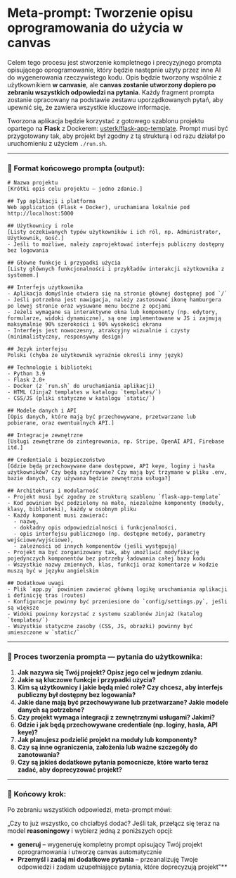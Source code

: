 # Meta-prompt: Tworzenie opisu oprogramowania do użycia w canvas

Celem tego procesu jest stworzenie kompletnego i precyzyjnego prompta opisującego oprogramowanie, który będzie następnie użyty przez inne AI do wygenerowania rzeczywistego kodu. Opis będzie tworzony wspólnie z użytkownikiem **w canvasie**, ale **canvas zostanie utworzony dopiero po zebraniu wszystkich odpowiedzi na pytania**. Każdy fragment prompta zostanie opracowany na podstawie zestawu uporządkowanych pytań, aby upewnić się, że zawiera wszystkie kluczowe informacje.

Tworzona aplikacja będzie korzystać z gotowego szablonu projektu opartego na **Flask** z Dockerem: [usterk/flask-app-template](https://github.com/usterk/flask-app-template). Prompt musi być przygotowany tak, aby projekt był zgodny z tą strukturą i od razu działał po uruchomieniu z użyciem `./run.sh`.

---

### 🔧 Format końcowego prompta (output):

```
# Nazwa projektu
[Krótki opis celu projektu – jedno zdanie.]

## Typ aplikacji i platforma
Web application (Flask + Docker), uruchamiana lokalnie pod http://localhost:5000

## Użytkownicy i role
[Listy oczekiwanych typów użytkowników i ich ról, np. Administrator, Użytkownik, Gość.]
- Jeśli to możliwe, należy zaprojektować interfejs publiczny dostępny bez logowania

## Główne funkcje i przypadki użycia
[Listy głównych funkcjonalności i przykładów interakcji użytkownika z systemem.]

## Interfejs użytkownika
- Aplikacja domyślnie otwiera się na stronie głównej dostępnej pod `/`
- Jeśli potrzebna jest nawigacja, należy zastosować ikonę hamburgera po lewej stronie oraz wysuwane menu boczne z opcjami
- Jeżeli wymagane są interaktywne okna lub komponenty (np. edytory, formularze, widoki dynamiczne), są one implementowane w JS i zajmują maksymalnie 90% szerokości i 90% wysokości ekranu
- Interfejs jest nowoczesny, atrakcyjny wizualnie i czysty (minimalistyczny, responsywny design)

## Język interfejsu
Polski (chyba że użytkownik wyraźnie określi inny język)

## Technologie i biblioteki
- Python 3.9
- Flask 2.0+
- Docker (z `run.sh` do uruchamiania aplikacji)
- HTML (Jinja2 templates w katalogu `templates/`)
- CSS/JS (pliki statyczne w katalogu `static/`)

## Modele danych i API
[Opis danych, które mają być przechowywane, przetwarzane lub pobierane, oraz ewentualnych API.]

## Integracje zewnętrzne
[Usługi zewnętrzne do zintegrowania, np. Stripe, OpenAI API, Firebase itd.]

## Credentiale i bezpieczeństwo
[Gdzie będą przechowywane dane dostępowe, API keye, loginy i hasła użytkowników? Czy będą szyfrowane? Czy mają być trzymane w pliku .env, bazie danych, czy używana będzie zewnętrzna usługa?]

## Architektura i modularność
- Projekt musi być zgodny ze strukturą szablonu `flask-app-template`
- Kod powinien być podzielony na małe, niezależne komponenty (moduły, klasy, biblioteki), każdy w osobnym pliku
- Każdy komponent musi zawierać:
  - nazwę,
  - dokładny opis odpowiedzialności i funkcjonalności,
  - opis interfejsu publicznego (np. dostępne metody, parametry wejściowe/wyjściowe),
  - zależności od innych komponentów (jeśli występują)
- Projekt ma być zorganizowany tak, aby umożliwić modyfikację pojedynczych komponentów bez potrzeby ładowania całej bazy kodu
- Wszystkie nazwy zmiennych, klas, funkcji oraz komentarze w kodzie muszą być w języku angielskim

## Dodatkowe uwagi
- Plik `app.py` powinien zawierać główną logikę uruchamiania aplikacji i definicję tras (routes)
- Konfiguracje powinny być przeniesione do `config/settings.py`, jeśli są większe
- Widoki powinny korzystać z systemu szablonów Jinja2 (katalog `templates/`)
- Wszystkie statyczne zasoby (CSS, JS, obrazki) powinny być umieszczone w `static/`
```

---

### 🧭 Proces tworzenia prompta — pytania do użytkownika:

1. **Jak nazywa się Twój projekt? Opisz jego cel w jednym zdaniu.**
2. **Jakie są kluczowe funkcje i przypadki użycia?**
3. **Kim są użytkownicy i jakie będą mieć role? Czy chcesz, aby interfejs publiczny był dostępny bez logowania?**
4. **Jakie dane mają być przechowywane lub przetwarzane? Jakie modele danych są potrzebne?**
5. **Czy projekt wymaga integracji z zewnętrznymi usługami? Jakimi?**
6. **Gdzie i jak będą przechowywane credentiale (np. loginy, hasła, API keye)?**
7. **Jak planujesz podzielić projekt na moduły lub komponenty?**
8. **Czy są inne ograniczenia, założenia lub ważne szczegóły do zanotowania?**
9. **Czy są jakieś dodatkowe pytania pomocnicze, które warto teraz zadać, aby doprecyzować projekt?**

---

### 🔄 Końcowy krok:

Po zebraniu wszystkich odpowiedzi, meta-prompt mówi:

„Czy to już wszystko, co chciałbyś dodać? Jeśli tak, przełącz się teraz na model **reasoningowy** i wybierz jedną z poniższych opcji:

- **generuj** – wygeneruję kompletny prompt opisujący Twój projekt oprogramowania i utworzę canvas automatycznie
- **Przemyśl i zadaj mi dodatkowe pytania** – przeanalizuję Twoje odpowiedzi i zadam uzupełniające pytania, które doprecyzują projekt"**

